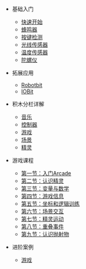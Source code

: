 
* 基础入门  

    - [快速开始](makecode/makecode快速开始)
    - [蜂鸣器](makecode/入门_蜂鸣器)
    - [按键检测](makecode/入门_按键)
    - [光线传感器](makecode/入门_光线传感器)
    - [温度传感器](makecode/入门_温度传感器)
    - [陀螺仪](makecode/入门_陀螺仪)
    <!-- - [引脚控制](makecode/入门_引脚使用) -->

* 拓展应用

    - [Robotbit](makecode/Robotbit使用入门)
    - [IOBit](makecode/IOBit使用入门)

* 积木分栏详解 

    - [音乐](makecode/分栏_音乐)
    - [控制器](makecode/分栏_控制器)
    - [游戏](makecode/分栏_Game)
    - [场景](makecode/分栏_场景)
    - [精灵](makecode/分栏_精灵)

- 游戏课程

    - [第一节：入门Arcade](makecode/lesson1)
    - [第二节：认识精灵](makecode/lesson2)
    - [第三节：变量与数学](makecode/lesson3)
    - [第四节：游戏信息](makecode/lesson4)
    - [第五节：坐标和逻辑训练](makecode/lesson5)
    - [第六节：场景交互](makecode/lesson6)
    - [第七节：精灵运动](makecode/lesson7)
    - [第八节：重叠事件](makecode/lesson8)
    - [第九节：认识抛射物](makecode/lesson9)

- 进阶案例 

    - [游戏](makecode/adGame)

    
